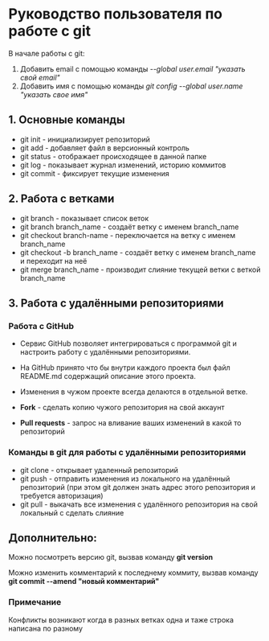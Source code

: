 # Руководство пользователя по работе с git

В начале работы с git:
1. Добавить email с помощью команды *--global user.email "указать свой email"*
2. Добавить имя с помощью команды *git config --global user.name "указать свое имя"*

## 1. Основные команды
* git init - инициализирует репозиторий
* git add - добавляет файл в версионный контроль
* git status - отображает происходящее в данной папке
* git log - показывает журнал изменений, историю коммитов
* git commit - фиксирует текущие изменения

## 2. Работа с ветками 
* git branch - показывает список веток
* git branch branch_name - создаёт ветку с именем branch_name
* git checkout branch-name - переключается на ветку с именем branch_name
* git checkout -b branch_name - создаёт ветку с именем branch_name и переходит на неё
* git merge branch_name - производит слияние текущей ветки с веткой branch_name

## 3. Работа с удалёнными репозиториями
### Работа c GitHub
- Сервис GitHub позволяет интегрироваться с программой git и настроить работу с удалёнными репозиториями.
- На GitHub принято что бы внутри каждого проекта был файл README.md содержащий описание этого проекта.
- Изменения в чужом проекте всегда делаются в отдельной ветке.

- **Fork** - сделать копию чужого репозитория на свой аккаунт
- **Pull requests** - запрос на вливание ваших изменений в какой то репозиторий
### Команды в git для работы с удалёнными репозиториями
* git clone - открывает удаленный репозиторий
* git push - отправить изменения из локального на удалённый репозиторий (при этом git должен знать адрес этого репозитория и требуется авторизация)
* git pull - выкачать все изменения с удалённого репозитория на свой локальный с сделать слияние

## Дополнительно:
Можно посмотреть версию git, вызвав команду **git version**

Можно изменить комментарий к последнему коммиту, вызвав команду **git commit --amend "новый комментарий"**

### Примечание
Конфликты возникают когда в разных ветках одна и таже строка написана по разному